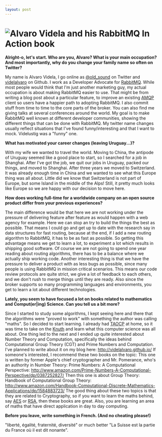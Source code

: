 ```yaml
---
layout: post
---
```

![Alvaro Videla and his RabbitMQ In Action book](https://www.smarttalent.uy/innovaportal/file/25815/1/de-vender-ravioles-a-programador-profesional.png)
==================================================================

**Alright-o, let's start. Who are you, Alvaro? What is your main
occupation? And most importantly, why do you change your family name so
often on Twitter?**

My name is Alvaro Videla, I go online as
[@old_sound](https://twitter.com/old_sound) on Twitter and
[videlalvaro](https://github.com/videlalvaro) on Github. I work as a
Developer Advocate for [RabbitMQ](https://www.rabbitmq.com/). While most
people would think that I'm just another marketing guy, my actual
occupation is about making RabbitMQ easier to use. That might be from
writing a blog post about a particular feature, to improve an existing
[AMQP](http://en.wikipedia.org/wiki/Advanced_Message_Queuing_Protocol)
client so users have a happier path to adopting RabbitMQ. I also commit
stuff from time to time to the core parts of the broker. You can also
find me giving talks at several conferences around the world. My goal is
to make RabbitMQ well known at different developer communities, showing
the different things that can be done with RabbitMQ. My twitter name
changes usually reflect situations that I've found funny/interesting and
that I want to mock. Videlustig was a \"funny\" one.


**What has motivated your career changes (leaving Uruguay...​)?**

With my wife we wanted to travel the world. Moving to China, the
antipode of Uruguay seemed like a good place to start, so I searched for
a job in Shanghai. After I've got the job, we quit our jobs in Uruguay,
packed our things, and moved to Shanghai. After three years we moved to
Switzerland. It was already enough time in China and we wanted to see
what this Europe thing was all about. Little did we know that
Switzerland is not part of Europe, but some Island in the middle of the
Alps! Still, it pretty much looks like Europe so we are happy with our
decision to move here.


**How does working full-time for a worldwide company on an open source
product differ from your previous experiences?** 

The main difference would be that here we are not working under the
pressure of delivering feature after feature as would happen with a web
agency for example. Here we can stop an try to build the things the best
as possible. That means I could go and get up to date with the research
say in data structures for fast routing, because at the end, if I add a
new routing algorithm to RabbitMQ, it has to be as fast as possible. So
getting this advantage means we get to learn a lot, to experiment a lot
which results in shipping good software. Of course we are not going to
spend one year reading about routing algorithms, there has to be a
balance where we actually ship working code. Another interesting thing
is that we have the pressure to deliver a product with as less bugs as
possible, since many people is using RabbitMQ in mission critical
scenarios. This means our code review protocols are quite strict, we
give a lot of feedback to each others, and we don't rush to merge things
until they are ready. Also since the broker supports so many programming
languages and environments, you get to learn a lot about different
technologies.


**Lately, you seem to have focused a lot on books related to mathematics
and Comput(er\|ing) Science. Can you tell us a bit more?**

Since I started to study some algorithms, I kept seeing here and
there that the algorithms were \"proved to work\" with something the
author was calling \"maths\". So I decided to start learning. I already
had
[TAOCP](http://en.wikipedia.org/wiki/The_Art_of_Computer_Programming) at
home, so it was time to take on the
[Knuth](http://en.wikipedia.org/wiki/Donald_Knuth) and learn what this
computer science was all about. One thing led to the next and I ended up
quite interested about Number Theory and Computation, specifically the
ideas behind Computational Group Theory (CGT) and Prime Numbers and
Computation. I've planned to write about it on my blog here:
<http://videlalvaro.github.io/> If someone's interested, I recommend
these two books on the topic: This one is written by former Apple's
chief cryptographer and Mr. Pomerance, who's an authority in Number
Theory: Prime Numbers: A Computational Perspective:
<http://www.amazon.com/Prime-Numbers-A-Computational-Perspective/dp/0387252827/>
Then this one is about Group Theory: Handbook of Computational Group
Theory:
<http://www.amazon.com/Handbook-Computational-Discrete-Mathematics-Applications/dp/1584883723/>
The good thing about these two topics is that they are related to
Cryptography, so if you want to learn the maths behind, say
[AES](http://en.wikipedia.org/wiki/Advanced_Encryption_Standard) or
[RSA](http://en.wikipedia.org/wiki/RSA_(cryptosystem)), then these books
are great. Also, you are learning an area of maths that have direct
application in day to day computing.


**Before you leave, write something in French. (And no cheating
please!)**


\"liberté, égalité, fraternité, diversité\" or much better \"La
Suisse est la partie du France où il est dit nonante\".